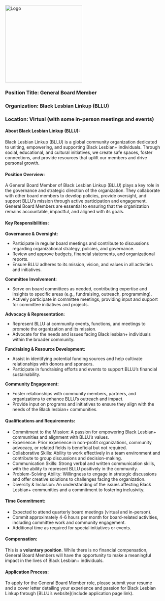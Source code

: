 <img src="https://drive.google.com/uc?id=1GU0CGcnM2uM_Q1whZEREbJ9V7CfbGvSm" alt="Logo" width="250">

### Position Title: General Board Member

### Organization: Black Lesbian Linkup (BLLU)

### Location: Virtual (with some in-person meetings and events)

#### About Black Lesbian Linkup (BLLU):

Black Lesbian Linkup (BLLU) is a global community organization dedicated to uniting, empowering, and supporting Black Lesbian+ individuals. Through social, educational, and cultural initiatives, we create safe spaces, foster connections, and provide resources that uplift our members and drive personal growth.

#### Position Overview:

A General Board Member of Black Lesbian Linkup (BLLU) plays a key role in the governance and strategic direction of the organization. They collaborate with other board members to develop policies, provide oversight, and support BLLU’s mission through active participation and engagement. General Board Members are essential to ensuring that the organization remains accountable, impactful, and aligned with its goals.

#### Key Responsibilities:

**Governance & Oversight:**

* Participate in regular board meetings and contribute to discussions regarding organizational strategy, policies, and governance.
* Review and approve budgets, financial statements, and organizational reports.
* Ensure BLLU adheres to its mission, vision, and values in all activities and initiatives.

**Committee Involvement:**

* Serve on board committees as needed, contributing expertise and insights to specific areas (e.g., fundraising, outreach, programming).
* Actively participate in committee meetings, providing input and support for committee initiatives and projects.

**Advocacy & Representation:**

* Represent BLLU at community events, functions, and meetings to promote the organization and its mission.
* Advocate for the needs and issues facing Black lesbian+ individuals within the broader community.

**Fundraising & Resource Development:**

* Assist in identifying potential funding sources and help cultivate relationships with donors and sponsors.
* Participate in fundraising efforts and events to support BLLU’s financial sustainability.

**Community Engagement:**

* Foster relationships with community members, partners, and organizations to enhance BLLU’s outreach and impact.
* Provide input on programs and initiatives to ensure they align with the needs of the Black lesbian+ communities.

#### Qualifications and Requirements:

* Commitment to the Mission: A passion for empowering Black Lesbian+ communities and alignment with BLLU’s values.
* Experience: Prior experience in non-profit organizations, community advocacy, or related fields is beneficial but not required.
* Collaborative Skills: Ability to work effectively in a team environment and contribute to group discussions and decision-making.
* Communication Skills: Strong verbal and written communication skills, with the ability to represent BLLU positively in the community.
* Problem-Solving Ability: Willingness to engage in strategic discussions and offer creative solutions to challenges facing the organization.
* Diversity & Inclusion: An understanding of the issues affecting Black Lesbian+ communities and a commitment to fostering inclusivity.

#### Time Commitment:

* Expected to attend quarterly board meetings (virtual and in-person).
* Commit approximately 4-6 hours per month for board-related activities, including committee work and community engagement.
* Additional time as required for special initiatives or events.

#### Compensation:

This is a **voluntary position**. While there is no financial compensation, General Board Members will have the opportunity to make a meaningful impact in the lives of Black Lesbian+ individuals.

#### Application Process:

To apply for the General Board Member role, please submit your resume and a cover letter detailing your experience and passion for Black Lesbian Linkup through [BLLU’s website](include application page link).
